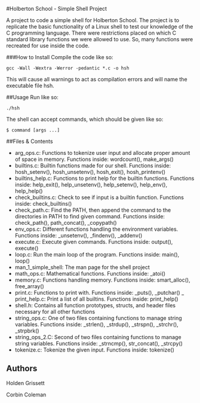 #Holberton School - Simple Shell Project

A project to code a simple shell for Holberton School. The project is to replicate the basic functionality of a Linux shell to test our knowledge of the C programming language. There were restrictions placed on which C standard library functions we were allowed to use. So, many  functions were recreated for use inside the code.

###How to Install
Compile the code like so:
```
gcc -Wall -Wextra -Werror -pedantic *.c -o hsh
```
This will cause all warnings to act as compilation errors and will name the executable file hsh.

##Usage
Run like so:
```
./hsh
```
The shell can accept commands, which should be given like so:
```
$ command [args ...]
```

##Files & Contents
- arg_ops.c: Functions to tokenize user input and allocate proper amount of space in memory. Functions inside: wordcount(), make_args()
- builtins.c: Builtin functions made for our shell. Functions inside: hosh_setenv(), hosh_unsetenv(), hosh_exit(), hosh_printenv()
- builtins_help.c: Functions to print help for the builtin functions. Functions inside: help_exit(), help_unsetenv(), help_setenv(), help_env(), help_help()
- check_builtins.c: Check to see if input is a builtin function. Functions inside: check_builtins()
- check_path.c: Find the PATH, then append the command to the directories in PATH to find given command. Functions inside: check_path(), path_concat(), _copypath()
- env_ops.c: Different functions handling the environment variables. Functions inside: _unsetenv(), _findenv(), _addenv()
- execute.c: Execute given commands. Functions inside: output(), execute()
- loop.c: Run the main loop of the program. Functions inside: main(), loop()
- man_1_simple_shell: The man page for the shell project
- math_ops.c: Mathematical functions. Functions inside: _atoi()
- memory.c: Functions handling memory. Functions inside: smart_alloc(), free_array()
- print.c: Functions to print with. Functions inside: _puts(), _putchar()
_ print_help.c: Print a list of all builtins. Functions inside: print_help()
- shell.h: Contains all function prototypes, structs, and header files necessary for all other functions
- string_ops.c: One of two files containing functions to manage string variables. Functions inside: _strlen(), _strdup(), _strspn(), _strchr(), _strpbrk()
- string_ops_2.C: Second of two files containing functions to manage string variables. Functions inside: _strncmp(), str_concat(), _strcpy()
- tokenize.c: Tokenize the given input. Functions inside: tokenize()

## Authors
<p>Holden Grissett</p>
<p>Corbin Coleman</p>